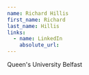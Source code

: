 ```yaml
---
name: Richard Hillis
first_name: Richard
last_name: Hillis
links:
  - name: LinkedIn
    absolute_url: 
---
```

Queen's University Belfast 
